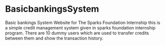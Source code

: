 # BasicbankingsSystem
Basic bankings System Website for The Sparks Foundation Internship
this is a simple credit management system given in sparks foundation internship program.
There are 10 dummy users which are used to transfer credits between them and show the transaction history.
